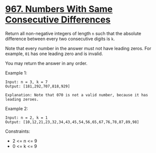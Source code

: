 # [967. Numbers With Same Consecutive Differences](https://leetcode.com/problems/numbers-with-same-consecutive-differences/)
 
Return all non-negative integers of length `n` such that the absolute difference between every two consecutive digits is `k`.

Note that every number in the answer must not have leading zeros. For example, `01` has one leading zero and is invalid.

You may return the answer in any order.


Example 1:

    Input: n = 3, k = 7
    Output: [181,292,707,818,929]

    Explanation: Note that 070 is not a valid number, because it has leading zeroes.

Example 2:

    Input: n = 2, k = 1
    Output: [10,12,21,23,32,34,43,45,54,56,65,67,76,78,87,89,98]
 

Constraints:

* 2 <= n <= 9
* 0 <= k <= 9